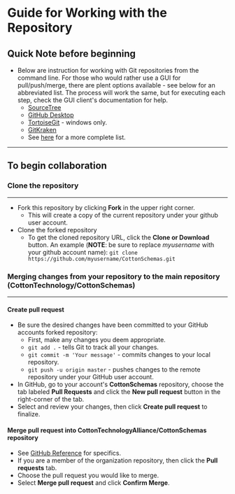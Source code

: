 # Guide for Working with the Repository

## Quick Note before beginning

* Below are instruction for working with Git repositories from the command line. For those who would rather use a GUI for pull/push/merge, there are plent options available - see below for an abbreviated list.  The process will work the same, but for executing each step, check the GUI client's documentation for help.
  * [SourceTree](https://www.sourcetreeapp.com/)
  * [GitHub Desktop](https://desktop.github.com/)
  * [TortoiseGit](https://tortoisegit.org/) - windows only.
  * [GitKraken](https://www.gitkraken.com/)
  * See [here](https://git-scm.com/download/gui/windows) for a more complete list.

---

## To begin collaboration

### Clone the repository

---

* Fork this repository by clicking **Fork** in the upper right corner.
  * This will create a copy of the current repository under your github user account.
* Clone the forked repository
  * To get the cloned repository URL, click the **Clone or Download** button. An example (**NOTE**: be sure to replace _myusername_ with your github account name): ```git clone https://github.com/myusername/CottonSchemas.git```

### Merging changes from your repository to the main repository (CottonTechnology/CottonSchemas)

---

#### Create pull request

* Be sure the desired changes have been committed to your GitHub accounts forked repository:
  * First, make any changes you deem appropriate.
  * ```git add .``` - tells Git to track all your changes.
  * ```git commit -m 'Your message'``` - commits changes to your local repository.
  * ```git push -u origin master``` - pushes changes to the remote repository under your GitHub user account.
* In GitHub, go to your account's **CottonSchemas** repository, choose the tab labeled **Pull Requests** and click the **New pull request** button in the right-corner of the tab.
* Select and review your changes, then click **Create pull request** to finalize.

#### Merge pull request into **CottonTechnologyAlliance/CottonSchemas** repository

* See [GitHub Reference](https://help.github.com/articles/merging-a-pull-request/) for specifics.
* If you are a member of the organization repository, then click the **Pull requests** tab.
* Choose the pull request you would like to merge.
* Select **Merge pull request** and click **Confirm Merge**.
